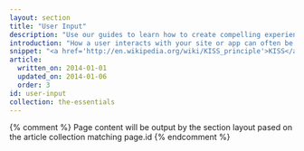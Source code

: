 ```yaml
---
layout: section
title: "User Input"
description: "Use our guides to learn how to create compelling experiences that users will love to use."
introduction: "How a user interacts with your site or app can often be make or break for the success of your project. Use our guides to learn how to create compelling experiences that users will love to use."
snippet: "<a href='http://en.wikipedia.org/wiki/KISS_principle'>KISS</a>. Touch, tap, click, and submit."
article:
  written_on: 2014-01-01
  updated_on: 2014-01-06
  order: 3
id: user-input
collection: the-essentials
---
```


{% comment %}
Page content will be output by the section layout pased on the article collection matching page.id
{% endcomment %}
